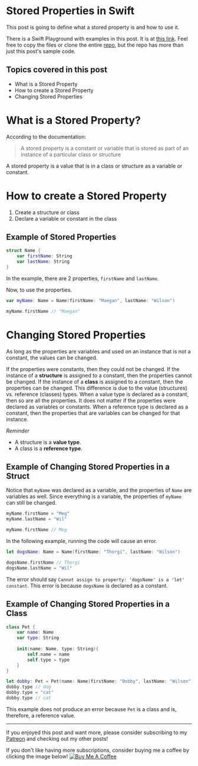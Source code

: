 # Stored Properties in Swift

This post is going to define what a stored property is and how to use it.

There is a Swift Playground with examples in this post. It is at [this link](https://github.com/maeganjwilson/swift-examples/tree/master/Playgrounds/StoredProperties.playground). Feel free to copy the files or clone the entire [repo](https://github.com/maeganjwilson/swift-examples), but the repo has more than just this post's sample code.

## Topics covered in this post

- What is a Stored Property
- How to create a Stored Property
- Changing Stored Properties

# What is a Stored Property?

According to the documentation:

> A stored property is a constant or variable that is stored as part of an instance of a particular class or structure

A stored property is a value that is in a class or structure as a variable or constant.

# How to create a Stored Property

1. Create a structure or class
2. Declare a variable or constant in the class

## Example of Stored Properties

```swift
struct Name {
    var firstName: String
    var lastName: String
}
```
In the example, there are 2 properties, `firstName` and `lastName`.

Now, to use the properties.

```swift
var myName: Name = Name(firstName: "Maegan", lastName: "Wilson")

myName.firstName // "Maegan"
```

# Changing Stored Properties

As long as the properties are variables and used on an instance that is not a constant, the values can be changed.

If the properties were constants, then they could not be changed. If the instance of a **structure** is assigned to a constant, then the properties cannot be changed. If the instance of a **class** is assigned to a constant, then the properties can be changed. This difference is due to the value (structures) vs. reference (classes) types. When a value type is declared as a constant, then so are all the properties. It does not matter if the properties were declared as variables or constants. When a reference type is declared as a constant, then the properties that are variables can be changed for that instance.

*Reminder*
- A structure is a **value type**. 
- A class is a **reference type**. 

## Example of Changing Stored Properties in a Struct

Notice that `myName` was declared as a variable, and the properties of `Name` are variables as well. Since everything is a variable, the properties of `myName` can still be changed.

```swift
myName.firstName = "Meg"
myName.lastName = "Wil"

myName.firstName // Meg
```

In the following example, running the code will cause an error.
```swift
let dogsName: Name = Name(firstName: "Thorgi", lastName: "Wilson")

dogsName.firstName // Thorgi
dogsName.lastName = "Wil"

```
The error should say `Cannot assign to property: 'dogsName' is a 'let' constant`. This error is because `dogsName` is declared as a constant.

## Example of Changing Stored Properties in a Class

```swift
class Pet {
    var name: Name
    var type: String
    
    init(name: Name, type: String){
        self.name = name
        self.type = type
    }
}

let dobby: Pet = Pet(name: Name(firstName: "Dobby", lastName: "Wilson"), type: "dog")
dobby.type // dog
dobby.type = "cat"
dobby.type // cat
```

This example does not produce an error because `Pet` is a class and is, therefore, a reference value.

---

If you enjoyed this post and want more, please consider subscribing to my [Patreon](https://www.patreon.com/maeganwilson_) and checking out my other posts!

If you don't like having more subscriptions, consider buying me a coffee by clicking the image below! <a href="https://www.buymeacoffee.com/mwilsonapps" target="_blank"><img src="https://bmc-cdn.nyc3.digitaloceanspaces.com/BMC-button-images/custom_images/orange_img.png" alt="Buy Me A Coffee" style="height: auto !important;width: auto !important;" ></a>
